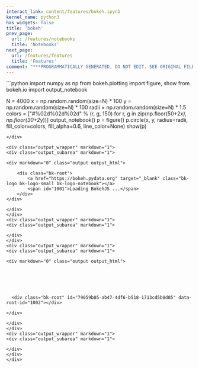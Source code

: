 ```yaml
---
interact_link: content/features/bokeh.ipynb
kernel_name: python3
has_widgets: false
title: 'bokeh'
prev_page:
  url: /features/notebooks
  title: 'Notebooks'
next_page:
  url: /features/features
  title: 'Features'
comment: "***PROGRAMMATICALLY GENERATED, DO NOT EDIT. SEE ORIGINAL FILES IN /content***"
---
```



<div markdown="1" class="cell code_cell">
<div class="input_area" markdown="1">
```python
import numpy as np
from bokeh.plotting import figure, show
from bokeh.io import output_notebook

N = 4000
x = np.random.random(size=N) * 100
y = np.random.random(size=N) * 100
radii = np.random.random(size=N) * 1.5
colors = ["#%02d%02d%02d" % (r, g, 150) for r, g in zip(np.floor(50+2*x), np.floor(30+2*y))]
output_notebook()
p = figure()
p.circle(x, y, radius=radii, fill_color=colors, fill_alpha=0.6, line_color=None)
show(p)

```
</div>

<div class="output_wrapper" markdown="1">
<div class="output_subarea" markdown="1">

<div markdown="0" class="output output_html">

    <div class="bk-root">
        <a href="https://bokeh.pydata.org" target="_blank" class="bk-logo bk-logo-small bk-logo-notebook"></a>
        <span id="1001">Loading BokehJS ...</span>
    </div>
</div>

</div>
</div>
<div class="output_wrapper" markdown="1">
<div class="output_subarea" markdown="1">

</div>
</div>
<div class="output_wrapper" markdown="1">
<div class="output_subarea" markdown="1">

<div markdown="0" class="output output_html">






  <div class="bk-root" id="79059b85-ab47-4df6-b518-1713cd5b0d85" data-root-id="1002"></div>

</div>

</div>
</div>
<div class="output_wrapper" markdown="1">
<div class="output_subarea" markdown="1">

</div>
</div>
</div>

